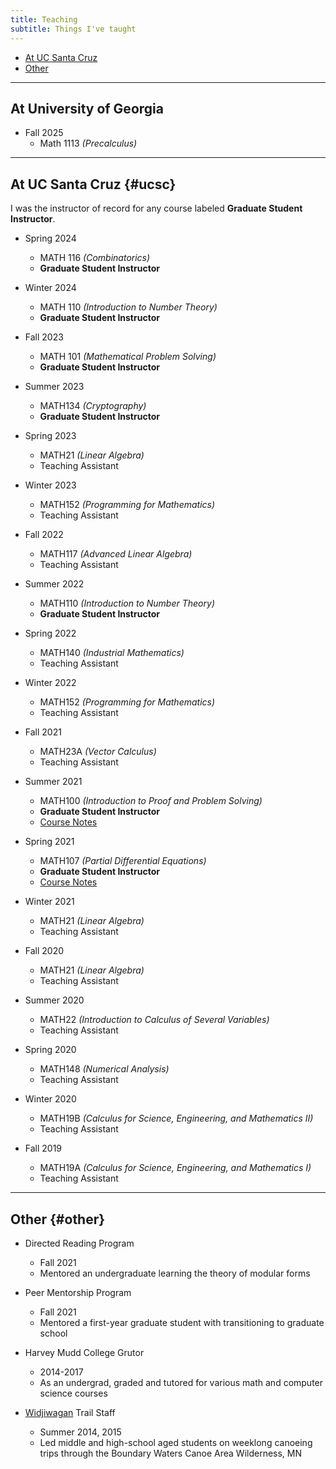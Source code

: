 ```yaml
---
title: Teaching
subtitle: Things I've taught
---
```


- [At UC Santa Cruz](#ucsc)
- [Other](#other)

---

## At University of Georgia

- Fall 2025
  - Math 1113 *(Precalculus)*

---

## At UC Santa Cruz {#ucsc}

I was the instructor of record for any course labeled **Graduate Student Instructor**.

- Spring 2024
  - MATH 116 *(Combinatorics)*
  - **Graduate Student Instructor**

- Winter 2024
  - MATH 110 *(Introduction to Number Theory)*
  - **Graduate Student Instructor**

- Fall 2023
  - MATH 101 *(Mathematical Problem Solving)*
  - **Graduate Student Instructor** 

- Summer 2023
  - MATH134 *(Cryptography)*
  - **Graduate Student Instructor**
  
- Spring 2023
  - MATH21 *(Linear Algebra)*
  - Teaching Assistant
 
- Winter 2023
  - MATH152 *(Programming for Mathematics)*
  - Teaching Assistant

- Fall 2022
  - MATH117 *(Advanced Linear Algebra)*
  - Teaching Assistant

- Summer 2022    
  - MATH110 *(Introduction to Number Theory)*    
  - **Graduate Student Instructor**  
  
- Spring 2022    
  - MATH140 *(Industrial Mathematics)*    
  - Teaching Assistant
  
- Winter 2022
  - MATH152 *(Programming for Mathematics)*
  - Teaching Assistant
 
- Fall 2021
  - MATH23A *(Vector Calculus)*
  - Teaching Assistant
 
- Summer 2021
  - MATH100 *(Introduction to Proof and Problem Solving)*
  - **Graduate Student Instructor**
  - [Course Notes](https://redrot.github.io/assets/pdf/Math100_Notes.pdf)

- Spring 2021
  - MATH107 *(Partial Differential Equations)*
  - **Graduate Student Instructor**
  - [Course Notes](https://redrot.github.io/assets/pdf/pde_notes.pdf)

- Winter 2021
  - MATH21 *(Linear Algebra)*
  - Teaching Assistant

- Fall 2020
  - MATH21 *(Linear Algebra)*
  - Teaching Assistant
 
- Summer 2020
  - MATH22 *(Introduction to Calculus of Several Variables)*
  - Teaching Assistant
 
- Spring 2020
  - MATH148 *(Numerical Analysis)*
  - Teaching Assistant
 
- Winter 2020
  - MATH19B *(Calculus for Science, Engineering, and Mathematics II)*
  - Teaching Assistant

- Fall 2019 
  - MATH19A *(Calculus for Science, Engineering, and Mathematics I)*
  - Teaching Assistant

---
  
## Other {#other}

- Directed Reading Program
  - Fall 2021
  - Mentored an undergraduate learning the theory of modular forms

- Peer Mentorship Program
  - Fall 2021
  - Mentored a first-year graduate student with transitioning to graduate school

- Harvey Mudd College Grutor
  - 2014-2017
  - As an undergrad, graded and tutored for various math and computer science courses

- [Widjiwagan](https://www.campwidji.org/) Trail Staff
  - Summer 2014, 2015
  - Led middle and high-school aged students on weeklong canoeing trips through the Boundary Waters Canoe Area Wilderness, MN
